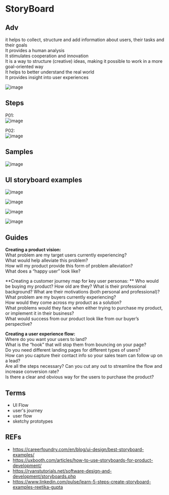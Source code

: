 
# StoryBoard

## Adv
it helps to collect, structure and add information about users, their tasks and their goals  
It provides a human analysis  
It stimulates cooperation and innovation  
It is a way to structure (creative) ideas, making it possible to work in a more goal-oriented way  
It helps to better understand the real world  
It provides insight into user experiences  


![image](https://github.com/AdTekDev/CLaas/assets/18588011/2ce25091-4cba-4547-a081-ea04f0adaba0)


## Steps

P01:  
![image](https://github.com/AdTekDev/CLaas/assets/18588011/41b4fc4e-631b-450b-8b25-4ff9fef334aa)

P02:  
![image](https://github.com/AdTekDev/CLaas/assets/18588011/834564e8-6483-48bf-b2ca-762b1cf59395)


## Samples

![image](https://github.com/AdTekDev/CLaas/assets/18588011/be38703e-e44b-42dc-862c-8a816f194adf)

## UI storyboard examples


![image](https://github.com/AdTekDev/CLaas/assets/18588011/df10b1f5-2d25-423e-840c-5d2288966a2f)

![image](https://github.com/AdTekDev/CLaas/assets/18588011/f47d3b92-75f2-46d9-831c-5077679b8bb2)

![image](https://github.com/AdTekDev/CLaas/assets/18588011/a201895e-5592-4137-8e57-3e8f71b91f94)

![image](https://github.com/AdTekDev/CLaas/assets/18588011/af83039d-e633-45af-877f-a9365eb3872a)


## Guides

**Creating a product vision:**  
What problem are my target users currently experiencing?  
What would help alleviate this problem?  
How will my product provide this form of problem alleviation?  
What does a “happy user” look like?  

**Creating a customer journey map for key user personas:  **
Who would be buying my product? How old are they? What is their professional background? What are their motivations (both personal and professional)?  
What problem are my buyers currently experiencing?  
How would they come across my product as a solution?  
What problems would they face when either trying to purchase my product, or implement it in their business?  
What would success from our product look like from our buyer’s perspective?  

**Creating a user experience flow:**  
Where do you want your users to land?  
What is the “hook” that will stop them from bouncing on your page?  
Do you need different landing pages for different types of users?  
How can you capture their contact info so your sales team can follow up on a lead?  
Are all the steps necessary? Can you cut any out to streamline the flow and increase conversion rate?  
Is there a clear and obvious way for the users to purchase the product?  

## Terms
- UI Flow
- user's journey
- user flow
- sketchy prototypes

## REFs
- https://careerfoundry.com/en/blog/ui-design/best-storyboard-examples/
- https://uxbooth.com/articles/how-to-use-storyboards-for-product-development/
- https://ryanstutorials.net/software-design-and-development/storyboards.php
- https://www.linkedin.com/pulse/learn-5-steps-create-storyboard-examples-reetika-gupta 
